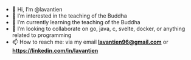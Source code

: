 - 👋 Hi, I’m @lavantien
- 👀 I’m interested in the teaching of the Buddha
- 🌱 I’m currently learning the teaching of the Buddha
- 💞️ I’m looking to collaborate on go, java, c, svelte, docker, or anything related to programming
- 📫 How to reach me: via my email **lavantien96@gmail.com** or **https://linkedin.com/in/lavantien**
